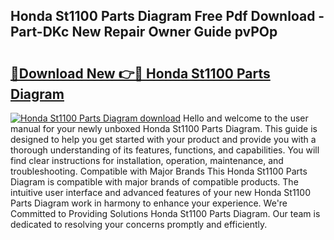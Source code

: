 ## Honda St1100 Parts Diagram Free Pdf Download - Part-DKc New Repair Owner Guide pvPOp

# <h2><a href="http://dfsrm4b.blite.top/?on=Honda+St1100+Parts+Diagram">🔗Download New 👉🔴 Honda St1100 Parts Diagram</a></h2>

[![Honda St1100 Parts Diagram download](https://i.imgur.com/lujVjoI.png)](http://dfsrm4b.blite.top/?on=Honda+St1100+Parts+Diagram)
Hello and welcome to the user manual for your newly unboxed Honda St1100 Parts Diagram. This guide is designed to help you get started with your product and provide you with a thorough understanding of its features, functions, and capabilities. You will find clear instructions for installation, operation, maintenance, and troubleshooting. Compatible with Major Brands This Honda St1100 Parts Diagram is compatible with major brands of compatible products. The intuitive user interface and advanced features of your new Honda St1100 Parts Diagram work in harmony to enhance your experience. We're Committed to Providing Solutions Honda St1100 Parts Diagram. Our team is dedicated to resolving your concerns promptly and efficiently.
